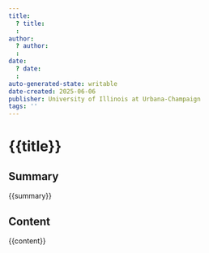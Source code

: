 ```yaml
---
title:
  ? title: 
  : 
author:
  ? author: 
  : 
date:
  ? date: 
  : 
auto-generated-state: writable
date-created: 2025-06-06
publisher: University of Illinois at Urbana-Champaign
tags: ''
---
```


# {{title}}

## Summary
{{summary}}

## Content
{{content}}
